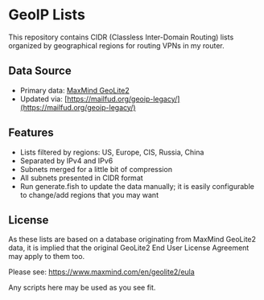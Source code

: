 # GeoIP Lists
This repository contains CIDR (Classless Inter-Domain Routing) lists organized by geographical regions for routing VPNs in my router.

## Data Source

- Primary data: [MaxMind GeoLite2](https://dev.maxmind.com/geoip/geolite2-free-geolocation-data)
- Updated via: [https://mailfud.org/geoip-legacy/](https://mailfud.org/geoip-legacy/)

## Features

- Lists filtered by regions: US, Europe, CIS, Russia, China
- Separated by IPv4 and IPv6
- Subnets merged for a little bit of compression
- All subnets presented in CIDR format
- Run generate.fish to update the data manually; it is easily configurable to change/add regions that you may want

## License
As these lists are based on a database originating from MaxMind GeoLite2 data, it is implied that the original GeoLite2 End User License Agreement may apply to them too.

Please see: https://www.maxmind.com/en/geolite2/eula

Any scripts here may be used as you see fit.
